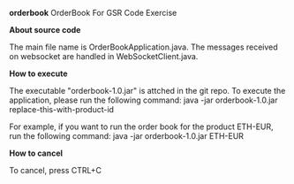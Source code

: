 **orderbook**
OrderBook For GSR Code Exercise

**About source code** 

The main file name is OrderBookApplication.java. The messages received on websocket are handled in WebSocketClient.java.

**How to execute**

The executable "orderbook-1.0.jar" is attched in the git repo. To execute the application, please run the following command: 
java -jar orderbook-1.0.jar replace-this-with-product-id

For example, if you want to run the order book for the product ETH-EUR, run the following command:
java -jar orderbook-1.0.jar ETH-EUR

**How to cancel**

To cancel, press CTRL+C
